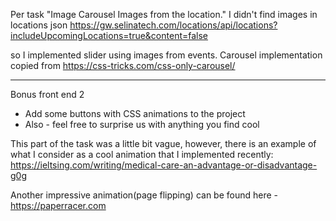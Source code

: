 Per task
"Image Carousel Images from the location."
I didn't find images in locations json
https://gw.selinatech.com/locations/api/locations?includeUpcomingLocations=true&content=false

so I implemented slider using images from events.
Carousel implementation copied from
https://css-tricks.com/css-only-carousel/

---

Bonus front end 2

- Add some buttons with CSS animations to the project
- Also - feel free to surprise us with anything you find cool

This part of the task was a little bit vague, however, there is an example of what I consider as a cool animation that I implemented recently:
https://ieltsing.com/writing/medical-care-an-advantage-or-disadvantage-g0g

Another impressive animation(page flipping) can be found here - https://paperracer.com
